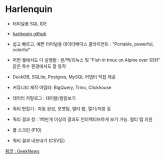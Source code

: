 # Harlenquin

- 터미널용 SQL IDE 
- [harlequin github](https://github.com/tconbeer/harlequin)  

- 쉽고 빠르고, 예쁜 터미널용 데이터베이스 클라이언트 : "Portable, powerful, colorful"  
- 어떤 쉘에서도 다 실행됨 : 윈/맥/리눅스 및 "Fish in tmux on Alpine over SSH" 같은 특수 환경에서도 잘 동작  
- DuckDB, SQLite, Postgres, MySQL 어댑터 직접 제공  
- 커뮤니티 제작 어댑터: BigQuery, Trino, Clickhouse  
- 데이터 카탈로그 : 테이블/컬럼보기  
- 쿼리 편집기 : 자동 완성, 포맷팅, 멀티 탭, 열기/저장 등  
- 쿼리 결과 창 : 1백만개 이상의 결과도 인터랙티브하게 보기 가능. 멀티 탭 지원  
- 풀 스크린 (F10)  
- 쿼리 결과 내보내기 (CSV등)  

[펌글 : GeekNews](https://news.hada.io/topic?id=12746)  